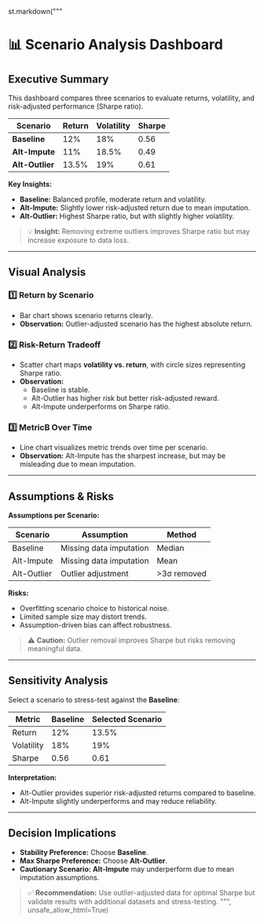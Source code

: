 st.markdown("""
# 📊 Scenario Analysis Dashboard

## **Executive Summary**
This dashboard compares three scenarios to evaluate returns, volatility, and risk-adjusted performance (Sharpe ratio).  

| Scenario       | Return | Volatility | Sharpe |
|----------------|--------|------------|--------|
| **Baseline**   | 12%    | 18%        | 0.56   |
| **Alt-Impute** | 11%    | 18.5%      | 0.49   |
| **Alt-Outlier**| 13.5%  | 19%        | 0.61   |

**Key Insights:**  
- **Baseline:** Balanced profile, moderate return and volatility.  
- **Alt-Impute:** Slightly lower risk-adjusted return due to mean imputation.  
- **Alt-Outlier:** Highest Sharpe ratio, but with slightly higher volatility.  

> 💡 **Insight:** Removing extreme outliers improves Sharpe ratio but may increase exposure to data loss.

---

## **Visual Analysis**

### 1️⃣ Return by Scenario
- Bar chart shows scenario returns clearly.  
- **Observation:** Outlier-adjusted scenario has the highest absolute return.

### 2️⃣ Risk-Return Tradeoff
- Scatter chart maps **volatility vs. return**, with circle sizes representing Sharpe ratio.  
- **Observation:**  
  - Baseline is stable.  
  - Alt-Outlier has higher risk but better risk-adjusted reward.  
  - Alt-Impute underperforms on Sharpe ratio.

### 3️⃣ MetricB Over Time
- Line chart visualizes metric trends over time per scenario.  
- **Observation:** Alt-Impute has the sharpest increase, but may be misleading due to mean imputation.

---

## **Assumptions & Risks**

**Assumptions per Scenario:**  

| Scenario       | Assumption                  | Method        |
|----------------|----------------------------|---------------|
| Baseline       | Missing data imputation      | Median        |
| Alt-Impute     | Missing data imputation      | Mean          |
| Alt-Outlier    | Outlier adjustment           | >3σ removed   |

**Risks:**  
- Overfitting scenario choice to historical noise.  
- Limited sample size may distort trends.  
- Assumption-driven bias can affect robustness.

> ⚠️ **Caution:** Outlier removal improves Sharpe but risks removing meaningful data.

---

## **Sensitivity Analysis**

Select a scenario to stress-test against the **Baseline**:

| Metric      | Baseline | Selected Scenario |
|------------|----------|-----------------|
| Return     | 12%      | 13.5%           |
| Volatility | 18%      | 19%             |
| Sharpe     | 0.56     | 0.61            |

**Interpretation:**  
- Alt-Outlier provides superior risk-adjusted returns compared to baseline.  
- Alt-Impute slightly underperforms and may reduce reliability.

---

## **Decision Implications**

- **Stability Preference:** Choose **Baseline**.  
- **Max Sharpe Preference:** Choose **Alt-Outlier**.  
- **Cautionary Scenario:** **Alt-Impute** may underperform due to mean imputation assumptions.

> ✅ **Recommendation:** Use outlier-adjusted data for optimal Sharpe but validate results with additional datasets and stress-testing.
""", unsafe_allow_html=True)
